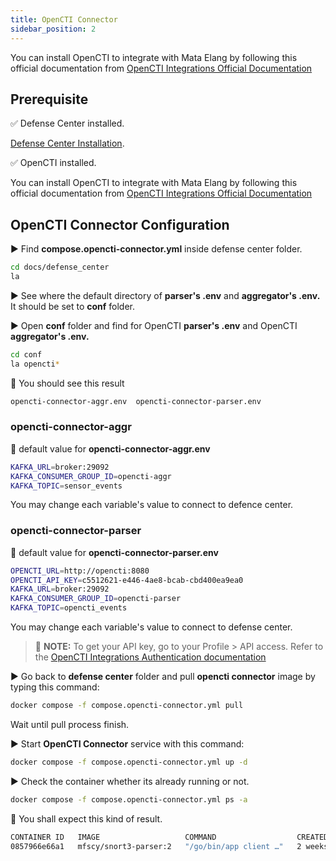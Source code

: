 ```yaml
---
title: OpenCTI Connector
sidebar_position: 2
---
```


You can install OpenCTI to integrate with Mata Elang by following this official documentation from [OpenCTI Integrations Official Documentation](https://docs.opencti.io/latest/deployment/installation/)

## Prerequisite

:white_check_mark: Defense Center installed.

[Defense Center Installation](../Installation-and-Configuration/Defense-Center-Installation.md).

:white_check_mark: OpenCTI installed.

You can install OpenCTI to integrate with Mata Elang by following this official documentation from [OpenCTI Integrations Official Documentation](https://docs.opencti.io/latest/deployment/installation/)

## OpenCTI Connector Configuration

▶️ Find **compose.opencti-connector.yml** inside defense center folder.

```bash
cd docs/defense_center
la
```

▶️ See where the default directory of **parser's .env** and **aggregator's .env.** It should be set to **conf** folder.

▶️ Open **conf** folder and find for OpenCTI **parser's .env** and OpenCTI **aggregator's .env.**

```bash
cd conf
la opencti*
```

:key: You should see this result

```bash
opencti-connector-aggr.env  opencti-connector-parser.env
```

### opencti-connector-aggr

:key: default value for **opencti-connector-aggr.env**

```bash
KAFKA_URL=broker:29092
KAFKA_CONSUMER_GROUP_ID=opencti-aggr
KAFKA_TOPIC=sensor_events
```

You may change each variable's value to connect to defence center.

### opencti-connector-parser

:key: default value for **opencti-connector-parser.env**

```bash
OPENCTI_URL=http://opencti:8080
OPENCTI_API_KEY=c5512621-e446-4ae8-bcab-cbd400ea9ea0
KAFKA_URL=broker:29092
KAFKA_CONSUMER_GROUP_ID=opencti-parser
KAFKA_TOPIC=opencti_events
```

You may change each variable's value to connect to defense center.

> :key:  **NOTE:** To get your API key, go to your Profile > API access. Refer to the [OpenCTI Integrations Authentication documentation](https://docs.opencti.io/latest/deployment/integrations/#authentication)

▶️ Go back to **defense center** folder and pull **opencti connector** image by typing this command:

```bash
docker compose -f compose.opencti-connector.yml pull
```

Wait until pull process finish.

▶️ Start **OpenCTI Connector**  service with this command:

```bash
docker compose -f compose.opencti-connector.yml up -d
```

▶️ Check the container whether its already running or not.

```bash
docker compose -f compose.opencti-connector.yml ps -a
```

:key: You shall expect this kind of result.

```bash
CONTAINER ID   IMAGE                   COMMAND                  CREATED       STATUS          PORTS   NAMES
0857966e66a1   mfscy/snort3-parser:2   "/go/bin/app client …"   2 weeks ago   Up 14 minutes           me2-deploy-sensor-parser-1
```
